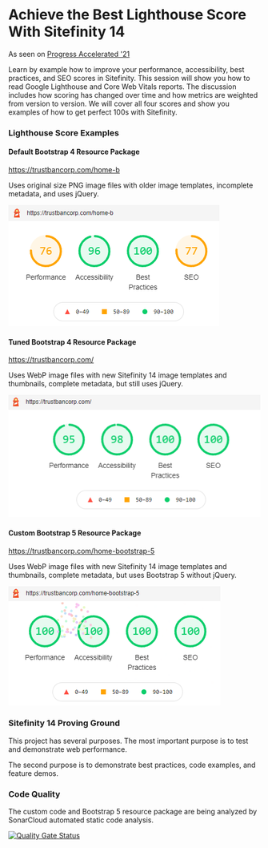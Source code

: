 # Achieve the Best Lighthouse Score With Sitefinity 14

As seen on [Progress Accelerated '21](https://www.progress.com/accelerated/agenda?agendaPath=session/632669)

Learn by example how to improve your performance, accessibility, best practices, and SEO scores in Sitefinity. This session will show you how to read Google Lighthouse and Core Web Vitals reports. The discussion includes how scoring has changed over time and how metrics are weighted from version to version. We will cover all four scores and show you examples of how to get perfect 100s with Sitefinity.


### Lighthouse Score Examples

#### Default Bootstrap 4 Resource Package
https://trustbancorp.com/home-b

Uses original size PNG image files with older image templates, incomplete metadata, and uses jQuery. 

![alt text](documentation/lighthouse-bootstrap-b.png)

#### Tuned Bootstrap 4 Resource Package
https://trustbancorp.com/

Uses WebP image files with new Sitefinity 14 image templates and thumbnails, complete metadata, but still uses jQuery. 

![alt text](documentation/lighthouse.png)


#### Custom Bootstrap 5 Resource Package
https://trustbancorp.com/home-bootstrap-5

Uses WebP image files with new Sitefinity 14 image templates and thumbnails, complete metadata, but uses Bootstrap 5 without jQuery. 

![alt text](documentation/lighthouse-bootstrap-5.png)

### Sitefinity 14 Proving Ground

This project has several purposes.  The most important purpose is to test and demonstrate web performance.

The second purpose is to demonstrate best practices, code examples, and feature demos.

### Code Quality

The custom code and Bootstrap 5 resource package are being analyzed by SonarCloud automated static code analysis.

[![Quality Gate Status](https://sonarcloud.io/api/project_badges/measure?project=Sitefinity-Partners_sitefinity-14-web-vitals&metric=alert_status&token=d83fca59415818a88ad9c0b8e655d1a525e27e30)](https://sonarcloud.io/dashboard?id=Sitefinity-Partners_sitefinity-14-web-vitals)

